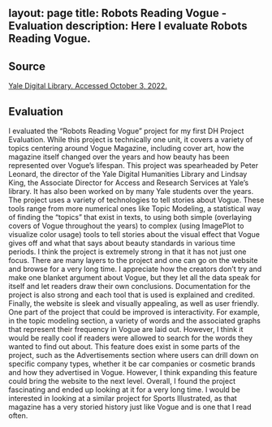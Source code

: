 layout: page
title: Robots Reading Vogue - Evaluation
description: Here I evaluate Robots Reading Vogue.
---
## Source

[Yale Digital Library. Accessed October 3, 2022.](http://dh.library.yale.edu/projects/vogue/products/)

## Evaluation

I evaluated the “Robots Reading Vogue” project for my first DH Project Evaluation. While this project is technically one unit, it covers a variety of topics centering around Vogue Magazine, including cover art, how the magazine itself changed over the years and how beauty has been represented over Vogue’s lifespan. This project was spearheaded by Peter Leonard, the director of the Yale Digital Humanities Library and Lindsay King, the Associate Director for Access and Research Services at Yale’s library. It has also been worked on by many Yale students over the years.
	The project uses a variety of technologies to tell stories about Vogue. These tools range from more numerical ones like Topic Modeling, a statistical way of finding the “topics” that exist in texts, to using both simple (overlaying covers of Vogue throughout the years) to complex (using ImagePlot to visualize color usage) tools to tell stories about the visual effect that Vogue gives off and what that says about beauty standards in various time periods.
	I think the project is extremely strong in that it has not just one focus. There are many layers to the project and one can go on the website and browse for a very long time. I appreciate how the creators don’t try and make one blanket argument about Vogue, but they let all the data speak for itself and let readers draw their own conclusions. Documentation for the project is also strong and each tool that is used is explained and credited. Finally, the website is sleek and visually appealing, as well as user friendly.
	One part of the project that could be improved is interactivity. For example, in the topic modeling section, a variety of words and the associated graphs that represent their frequency in Vogue are laid out. However, I think it would be really cool if readers were allowed to search for the words they wanted to find out about. This feature does exist in some parts of the project, such as the Advertisements section where users can drill down on specific company types, whether it be car companies or cosmetic brands and how they advertised in Vogue. However, I think expanding this feature could bring the website to the next level.
	Overall, I found the project fascinating and ended up looking at it for a very long time. I would be interested in looking at a similar project for Sports Illustrated, as that magazine has a very storied history just like Vogue and is one that I read often.
